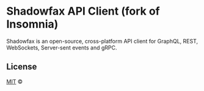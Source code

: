 # Shadowfax API Client (fork of Insomnia)

Shadowfax is an open-source, cross-platform API client for GraphQL, REST, WebSockets, Server-sent events and gRPC.

## License

[MIT](LICENSE) &copy;
